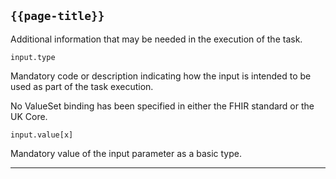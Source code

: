 ## <code>{{page-title}}</code>

Additional information that may be needed in the execution of the task.

`input.type`

Mandatory code or description indicating how the input is intended to be used as part of the task execution.

No ValueSet binding has been specified in either the FHIR standard or the UK Core.

`input.value[x]`

Mandatory value of the input parameter as a basic type.

---

